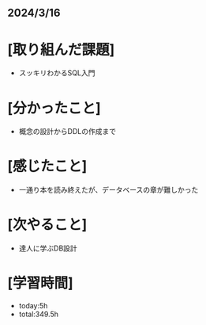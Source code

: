 ## 2024/3/16

# [取り組んだ課題]
- スッキリわかるSQL入門
# [分かったこと]
- 概念の設計からDDLの作成まで
# [感じたこと]  
- 一通り本を読み終えたが、データベースの章が難しかった
# [次やること]
- 達人に学ぶDB設計
# [学習時間]
- today:5h 
- total:349.5h
